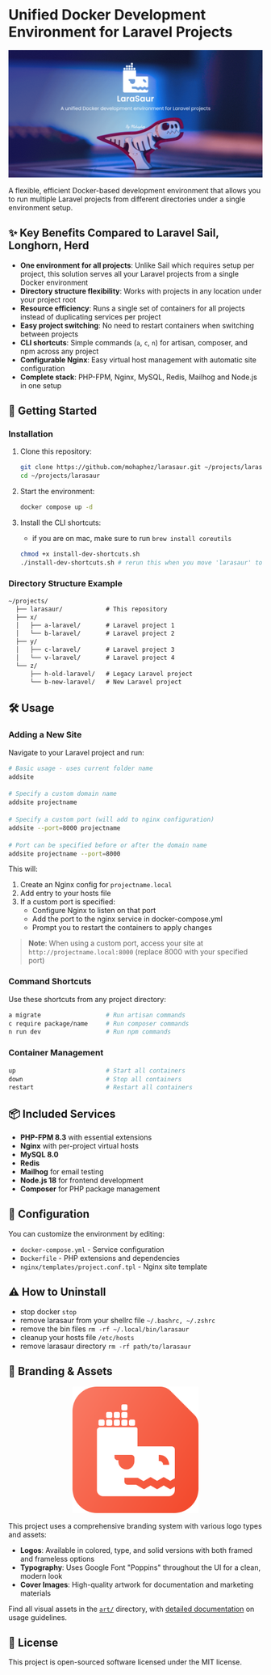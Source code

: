# Unified Docker Development Environment for Laravel Projects

![Larasaur](art/cover/low-quality.png)

A flexible, efficient Docker-based development environment that allows you to run multiple Laravel projects from different directories under a single environment setup.

## ✨ Key Benefits Compared to Laravel Sail, Longhorn, Herd

- **One environment for all projects**: Unlike Sail which requires setup per project, this solution serves all your Laravel projects from a single Docker environment
- **Directory structure flexibility**: Works with projects in any location under your project root
- **Resource efficiency**: Runs a single set of containers for all projects instead of duplicating services per project
- **Easy project switching**: No need to restart containers when switching between projects
- **CLI shortcuts**: Simple commands (`a`, `c`, `n`) for artisan, composer, and npm across any project
- **Configurable Nginx**: Easy virtual host management with automatic site configuration
- **Complete stack**: PHP-FPM, Nginx, MySQL, Redis, Mailhog and Node.js in one setup

## 🚀 Getting Started

### Installation

1. Clone this repository:

   ```bash
   git clone https://github.com/mohaphez/larasaur.git ~/projects/larasaur
   cd ~/projects/larasaur
   ```

2. Start the environment:

   ```bash
   docker compose up -d
   ```

3. Install the CLI shortcuts:
   - if you are on mac, make sure to run `brew install coreutils`

   ```bash
   chmod +x install-dev-shortcuts.sh
   ./install-dev-shortcuts.sh # rerun this when you move 'larasaur' to a different directory
   ```

### Directory Structure Example

```
~/projects/
  ├── larasaur/            # This repository
  ├── x/
  │   ├── a-laravel/       # Laravel project 1
  │   └── b-laravel/       # Laravel project 2
  ├── y/
  │   ├── c-laravel/       # Laravel project 3
  │   └── v-laravel/       # Laravel project 4
  └── z/
      ├── h-old-laravel/   # Legacy Laravel project
      └── b-new-laravel/   # New Laravel project
```

## 🛠️ Usage

### Adding a New Site

Navigate to your Laravel project and run:

```bash
# Basic usage - uses current folder name
addsite

# Specify a custom domain name
addsite projectname

# Specify a custom port (will add to nginx configuration)
addsite --port=8000 projectname

# Port can be specified before or after the domain name
addsite projectname --port=8000
```

This will:
1. Create an Nginx config for `projectname.local`
2. Add entry to your hosts file
3. If a custom port is specified:
   - Configure Nginx to listen on that port
   - Add the port to the nginx service in docker-compose.yml
   - Prompt you to restart the containers to apply changes

> **Note**: When using a custom port, access your site at `http://projectname.local:8000` (replace 8000 with your specified port)

### Command Shortcuts

Use these shortcuts from any project directory:

```bash
a migrate                  # Run artisan commands
c require package/name     # Run composer commands
n run dev                  # Run npm commands
```

### Container Management

```bash
up                         # Start all containers
down                       # Stop all containers
restart                    # Restart all containers
```

## 📦 Included Services

- **PHP-FPM 8.3** with essential extensions
- **Nginx** with per-project virtual hosts
- **MySQL 8.0**
- **Redis**
- **Mailhog** for email testing
- **Node.js 18** for frontend development
- **Composer** for PHP package management

## 🔧 Configuration

You can customize the environment by editing:

- `docker-compose.yml` - Service configuration
- `Dockerfile` - PHP extensions and dependencies
- `nginx/templates/project.conf.tpl` - Nginx site template

## ⚠️ How to Uninstall

- stop docker `stop`
- remove larasaur from your shellrc file `~/.bashrc, ~/.zshrc`
- remove the bin files `rm -rf ~/.local/bin/larasaur`
- cleanup your hosts file `/etc/hosts`
- remove larasaur directory `rm -rf path/to/larasaur`

## 🎨 Branding & Assets

<p align="center">
  <img src="art/logo/colored/framed.svg" width="250" alt="Larasaur Logo">
</p>

This project uses a comprehensive branding system with various logo types and assets:

- **Logos**: Available in colored, type, and solid versions with both framed and frameless options
- **Typography**: Uses Google Font "Poppins" throughout the UI for a clean, modern look
- **Cover Images**: High-quality artwork for documentation and marketing materials

Find all visual assets in the [`art/`](art/) directory, with [detailed documentation](art/readme.md) on usage guidelines.

## 📄 License

This project is open-sourced software licensed under the MIT license.
